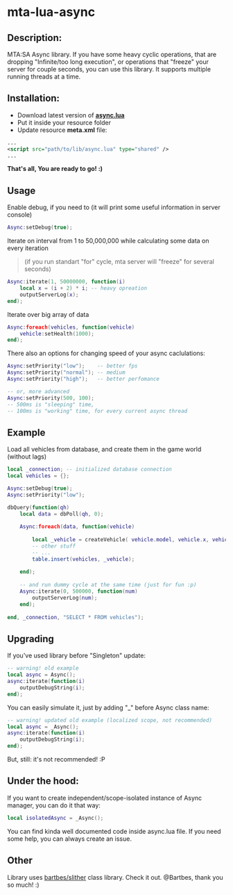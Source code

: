 # mta-lua-async

## Description:

MTA:SA Async library.
If you have some heavy cyclic operations, that are dropping "Infinite/too long execution", or operations that "freeze" your server for couple seconds, you can use this library. It supports multiple running threads at a time.

## Installation:

* Download latest version of **[async.lua](https://github.com/Inlife/mta-lua-async/blob/master/async.lua)**
* Put it inside your resource folder
* Update resource **meta.xml** file:

```xml
...
<script src="path/to/lib/async.lua" type="shared" />
...
```

**That's all, You are ready to go! :)**

## Usage

Enable debug, if you need to (it will print some useful information in server console)

```lua
Async:setDebug(true);
```

Iterate on interval from 1 to 50,000,000 while calculating some data on every iteration
>(if you run standart "for" cycle, mta server will "freeze" for several seconds)

```lua
Async:iterate(1, 50000000, function(i)
    local x = (i + 2) * i; -- heavy opreation
    outputServerLog(x);
end);
```

Iterate over big array of data

```lua
Async:foreach(vehicles, function(vehicle)
    vehicle:setHealth(1000);
end);
```

There also an options for changing speed of your async caclulations:

```lua
Async:setPriority("low");    -- better fps
Async:setPriority("normal"); -- medium
Async:setPriority("high");   -- better perfomance

-- or, more advanced
Async:setPriority(500, 100);
-- 500ms is "sleeping" time, 
-- 100ms is "working" time, for every current async thread
```
## Example
Load all vehicles from database, and create them in the game world (without lags)

```lua
local _connection; -- initialized database connection
local vehicles = {};

Async:setDebug(true);
Async:setPriority("low");

dbQuery(function(qh)
    local data = dbPoll(qh, 0); 
    
    Async:foreach(data, function(vehicle)
        
        local _vehicle = createVehicle( vehicle.model, vehicle.x, vehicle.y, vehicle.z );
        -- other stuff
        -- ...
        table.insert(vehicles, _vehicle);
        
    end);
    
    -- and run dummy cycle at the same time (just for fun :p)
    Async:iterate(0, 500000, function(num)
        outputServerLog(num);
    end);
    
end, _connection, "SELECT * FROM vehicles");
```

## Upgrading

If you've used library before "Singleton" update:

```lua
-- warning! old example
local async = Async();
async:iterate(function(i)
	outputDebugString(i);
end);
```

You can easily simulate it, just by adding "_" before Async class name:

```lua
-- warning! updated old example (localized scope, not recommended)
local async = _Async();
async:iterate(function(i)
	outputDebugString(i);
end);
```

But, still: it's not recommended! :P

## Under the hood:
If you want to create independent/scope-isolated instance of Async manager, you can do it that way:

```lua
local isolatedAsync = _Async();
```

You can find kinda well documented code inside async.lua file. If you need some help, you can always create an issue.

## Other 
Library uses [bartbes/slither](https://bitbucket.com/bartbes/slither) class library. Check it out. @Bartbes, thank you so much! :)
